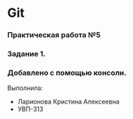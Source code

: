 # Git
### Практическая работа №5
### Задание 1.
### Добавлено с помощью консоли.
Выполнила:
* Ларионова Кристина Алексеевна
* УВП-313
